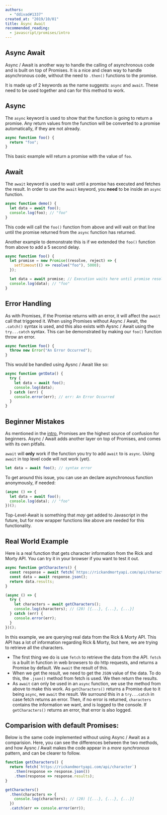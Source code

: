 ```yaml
---
authors:
  - "ddivad#1337"
created_at: "2019/10/01"
title: Async Await
recommended_reading:
  - javascript/promises/intro
---
```


## Async Await

Async / Await is another way to handle the calling of asynchronous code and is built on top of Promises. It is a nice and clean way to handle asynchronous code, without the need to `.then()` functions to the promise.

It is made up of 2 keywords as the name suggests: `async` and `await`. These need to be used together and can for this method to work.

## Async

The `async` keyword is used to show that the function is going to return a promise. Any return values from the function will be converted to a promise automatically, if they are not already.

```js
async function foo() {
  return "foo";
}
```

This basic example will return a promise with the value of `foo`.

## Await

The `await` keyword is used to wait until a promise has executed and fetches the result. In order to use the `await` keyword, you **need** to be inside an `async` function.

```js
async function demo() {
  let data = await foo();
  console.log(foo); // "foo"
}
```

This code will call the `foo()` function from above and will wait on that line until the promise returned from the `async` function has returned.

Another example to demonstrate this is if we extended the `foo()` function from above to add a 5 second delay.

```js
async function foo() {
  let promise = new Promise((resolve, reject) => {
    setTimeout(() => resolve("foo"), 5000);
  });

  let data = await promise; // Execution waits here until promise resolves
  console.log(data); // "foo"
}
```

## Error Handling

As with Promises, if the Promise returns with an error, it will affect the `await` call that triggered it. When using Promises without Async / Await, the `.catch()` syntax is used, and this also exists with Aysnc / Await using the `try...catch` syntax. This can be demonstrated by making our `foo()` function throw an error.

```js
async function foo() {
  throw new Error("An Error Occurred");
}
```

This would be handled using Aysnc / Await like so:

```js
async function getData() {
  try {
    let data = await foo();
    console.log(data);
  } catch (err) {
    console.error(err); // err: An Error Occurred
  }
}
```

## Beginner Mistakes

As mentioned in the [intro](./intro.md), Promises are the highest source of confusion for beginners. Async / Await adds another layer on top of Promises, and comes with its own pitfalls.

`await` will **only** work if the function you try to add `await` to is `async`. Using `await` in top level code will not work (yet).

```js
let data = await foo(); // syntax error
```

To get around this issue, you can use an declare asynchronous function anonymously, if needed:

```js
(async () => {
  let data = await foo();
  console.log(data); // "foo"
})();
```

Top-Level-Await is something that _may_ get added to Javascript in the future, but for now wrapper functions like above are needed for this functionality.

## Real World Example

Here is a real function that gets character information from the Rick and Morty API.
You can try it in your browser if you want to test it out.

```js
async function getCharacters() {
  const response = await fetch(`https://rickandmortyapi.com/api/character`);
  const data = await response.json();
  return data.results;
}

(async () => {
  try {
    let characters = await getCharacters();
    console.log(characters); // (20) [{...}, {...}, {...}]
  } catch (err) {
    console.error(err);
  }
})();
```

In this example, we are querying real data from the Rick & Morty API. This API has a lot of information regarding Rick & Morty, but here, we are trying to retrieve all the characters.

- The first thing we do is use `fetch` to retrieve the data from the API. `fetch` is a built in function in web browsers to do http requests, and returns a Promise by default. We `await` the result of this.
- When we get the result, we need to get the `JSON` value of the data. To do this, the `.json()` method from fetch is used. We then return the results.
- As `await` can only be used in an `async` function, we use the method from above to make this work. As `getCharacters()` returns a Promise due to it being `async`, we `await` the result. We surround this in a `try...catch` in case fetch returns an error. Then, if no error is returned, `characters` contains the information we want, and is logged to the console. If `getCharacters()` returns an error, that error is also logged.

## Comparision with default Promises:

Below is the same code implemented without using Async / Await as a comparision. Here, you can see the differences between the two methods, and how Aysnc / Await makes the code appear in a _more synchronous_ pattern, and can be clearer to follow.

```js
function getCharacters() {
  return fetch(`https://rickandmortyapi.com/api/character`)
    .then(response => response.json())
    .then(response => response.results);
}

getCharacters()
  .then(characters => {
    console.log(characters); // (20) [{...}, {...}, {...}]
  })
  .catch(err => console.error(err));
```

